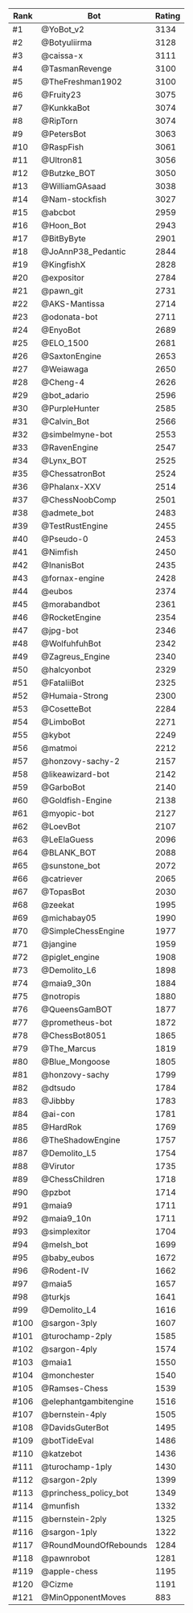 Rank|Bot|Rating
---|---|---
#1|@YoBot_v2|3134
#2|@Botyuliirma|3128
#3|@caissa-x|3111
#4|@TasmanRevenge|3100
#5|@TheFreshman1902|3100
#6|@Fruity23|3075
#7|@KunkkaBot|3074
#8|@RipTorn|3074
#9|@PetersBot|3063
#10|@RaspFish|3061
#11|@Ultron81|3056
#12|@Butzke_BOT|3050
#13|@WilliamGAsaad|3038
#14|@Nam-stockfish|3027
#15|@abcbot|2959
#16|@Hoon_Bot|2943
#17|@BitByByte|2901
#18|@JoAnnP38_Pedantic|2844
#19|@KingfishX|2828
#20|@expositor|2784
#21|@pawn_git|2731
#22|@AKS-Mantissa|2714
#23|@odonata-bot|2711
#24|@EnyoBot|2689
#25|@ELO_1500|2681
#26|@SaxtonEngine|2653
#27|@Weiawaga|2650
#28|@Cheng-4|2626
#29|@bot_adario|2596
#30|@PurpleHunter|2585
#31|@Calvin_Bot|2566
#32|@simbelmyne-bot|2553
#33|@RavenEngine|2547
#34|@Lynx_BOT|2525
#35|@ChessatronBot|2524
#36|@Phalanx-XXV|2514
#37|@ChessNoobComp|2501
#38|@admete_bot|2483
#39|@TestRustEngine|2455
#40|@Pseudo-0|2453
#41|@Nimfish|2450
#42|@InanisBot|2435
#43|@fornax-engine|2428
#44|@eubos|2374
#45|@morabandbot|2361
#46|@RocketEngine|2354
#47|@jpg-bot|2346
#48|@WolfuhfuhBot|2342
#49|@Zagreus_Engine|2340
#50|@halcyonbot|2329
#51|@FataliiBot|2325
#52|@Humaia-Strong|2300
#53|@CosetteBot|2284
#54|@LimboBot|2271
#55|@kybot|2249
#56|@matmoi|2212
#57|@honzovy-sachy-2|2157
#58|@likeawizard-bot|2142
#59|@GarboBot|2140
#60|@Goldfish-Engine|2138
#61|@myopic-bot|2127
#62|@LoevBot|2107
#63|@LeElaGuess|2096
#64|@BLANK_BOT|2088
#65|@sunstone_bot|2072
#66|@catriever|2065
#67|@TopasBot|2030
#68|@zeekat|1995
#69|@michabay05|1990
#70|@SimpleChessEngine|1977
#71|@jangine|1959
#72|@piglet_engine|1908
#73|@Demolito_L6|1898
#74|@maia9_30n|1884
#75|@notropis|1880
#76|@QueensGamBOT|1877
#77|@prometheus-bot|1872
#78|@ChessBot8051|1865
#79|@The_Marcus|1819
#80|@Blue_Mongoose|1805
#81|@honzovy-sachy|1799
#82|@dtsudo|1784
#83|@Jibbby|1783
#84|@ai-con|1781
#85|@HardRok|1769
#86|@TheShadowEngine|1757
#87|@Demolito_L5|1754
#88|@Virutor|1735
#89|@ChessChildren|1718
#90|@pzbot|1714
#91|@maia9|1711
#92|@maia9_10n|1711
#93|@simplexitor|1704
#94|@melsh_bot|1699
#95|@baby_eubos|1672
#96|@Rodent-IV|1662
#97|@maia5|1657
#98|@turkjs|1641
#99|@Demolito_L4|1616
#100|@sargon-3ply|1607
#101|@turochamp-2ply|1585
#102|@sargon-4ply|1574
#103|@maia1|1550
#104|@monchester|1540
#105|@Ramses-Chess|1539
#106|@elephantgambitengine|1516
#107|@bernstein-4ply|1505
#108|@DavidsGuterBot|1495
#109|@botTideEval|1486
#110|@katzebot|1436
#111|@turochamp-1ply|1430
#112|@sargon-2ply|1399
#113|@princhess_policy_bot|1349
#114|@munfish|1332
#115|@bernstein-2ply|1325
#116|@sargon-1ply|1322
#117|@RoundMoundOfRebounds|1284
#118|@pawnrobot|1281
#119|@apple-chess|1195
#120|@Cizme|1191
#121|@MinOpponentMoves|883
